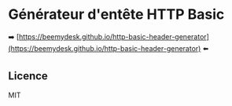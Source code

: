 # Générateur d'entête HTTP Basic

➡️ [https://beemydesk.github.io/http-basic-header-generator](https://beemydesk.github.io/http-basic-header-generator) ⬅️

## Licence

MIT
